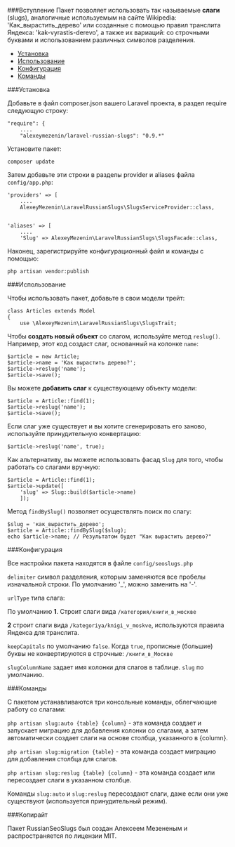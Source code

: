 
###Вступление
Пакет позволяет использовать так называемые **слаги** (slugs), аналогичные используемым на сайте Wikipedia: 'Как\_вырастить\_дерево' или созданные с помощью правил транслита Яндекса: 'kak-vyrastis-derevo', а также их вариаций: со строчными буквами и использованием различных символов разделения.

* [Установка](#Installation)
* [Использование](#Using-slugs)
* [Конфигурация](#Configuration)
* [Команды](#Commands)


<a name="Installation"></a>
###Установка

Добавьте в файл composer.json вашего Laravel проекта, в раздел require следующую строку:

```
"require": {
    ....
    "alexeymezenin/laravel-russian-slugs": "0.9.*"
```

Установите пакет:

```
composer update
```

Затем добавьте эти строки в разделы provider и aliases файла `config/app.php`:

```
'providers' => [
    ....
    AlexeyMezenin\LaravelRussianSlugs\SlugsServiceProvider::class,
    

'aliases' => [
    ....
    'Slug' => AlexeyMezenin\LaravelRussianSlugs\SlugsFacade::class,
```

Наконец, зарегистрируйте конфигурационный файл и команды с помощью:
```
php artisan vendor:publish
```


<a name="Using-slugs"></a>
###Использование

Чтобы использовать пакет, добавьте в свои модели трейт:

```
class Articles extends Model
{
    use \AlexeyMezenin\LaravelRussianSlugs\SlugsTrait;
```

Чтобы **создать новый объект** со слагом, используйте метод `reslug()`. Например, этот код создаст слаг, основанный на колонке `name`:

```
$article = new Article;
$article->name = 'Как вырастить дерево?';
$article->reslug('name');
$article->save();
```

Вы можете **добавить слаг** к существующему объекту модели:
```
$article = Article::find(1);
$article->reslug('name');
$article->save();
```

Если слаг уже существует и вы хотите сгенерировать его заново, используйте принудительную конвертацию:

```
$article->reslug('name', true);
```

Как альтернативу, вы можете использовать фасад `Slug` для того, чтобы работать со слагами вручную:
```
$article = Article::find(1);
$article->update([
    'slug' => Slug::build($article->name)
    ]);
```

Метод `findBySlug()` позволяет осуществлять поиск по слагу:
```
$slug = 'как_вырастить_дерево';
$article = Article::findBySlug($slug);
echo $article->name; // Результатом будет "Как вырастить дерево?"
```


<a name="Configuration"></a>
###Конфигурация

Все настройки пакета находятся в файле `config/seoslugs.php`

`delimiter` символ разделения, которым заменяются все пробелы изначальной строки. По умолчанию '_', можно заменить на '-'.

`urlType` типа слага:

По умолчанию **1**. Строит слаги вида `/категория/книги_в_москве`

**2** строит слаги вида `/kategoriya/knigi_v_moskve`, используются правила Яндекса для транслита.

`keepCapitals` по умолчанию `false`. Когда `true`, прописные (большие) буквы не конвертируются в строчные: `/книги_в_Москве`

`slugColumnName` задает имя колонки для слагов в таблице. `slug` по умолчанию.

<a name="Commands"></a>
###Команды

С пакетом устанавливаются три консольные команды, облегчающие работу со слагами:

`php artisan slug:auto {table} {column}` - эта команда создает и запускает миграцию для добавления колонки со слагами, а затем автоматически создает слаги на основе столбца, указанного в {column}.

`php artisan slug:migration {table}` - эта команда создает миграцию для добавления столбца для слагов.

`php artisan slug:reslug {table} {column}` - эта команда создает или пересоздает слаги в указанном столбце.

Команды `slug:auto` и `slug:reslug` пересоздают слаги, даже если они уже существуют (используется принудительный режим).

###Копирайт

Пакет RussianSeoSlugs был создан Алексеем Мезененым и распространяется по лицензии MIT.